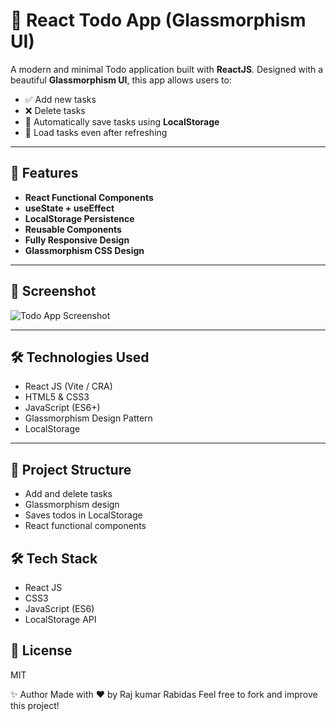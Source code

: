 # 📝 React Todo App (Glassmorphism UI)

A modern and minimal Todo application built with **ReactJS**. Designed with a beautiful **Glassmorphism UI**, this app allows users to:

- ✅ Add new tasks
- ❌ Delete tasks
- 💾 Automatically save tasks using **LocalStorage**
- 🔁 Load tasks even after refreshing

---

## 🔧 Features

- **React Functional Components**
- **useState + useEffect**
- **LocalStorage Persistence**
- **Reusable Components**
- **Fully Responsive Design**
- **Glassmorphism CSS Design**

---

## 📸 Screenshot

![Todo App Screenshot]( "../../public/todo.png") <!-- You can upload a screenshot in repo and link it -->

---

## 🛠️ Technologies Used

- React JS (Vite / CRA)
- HTML5 & CSS3
- JavaScript (ES6+)
- Glassmorphism Design Pattern
- LocalStorage

---

## 📁 Project Structure

- Add and delete tasks
- Glassmorphism design
- Saves todos in LocalStorage
- React functional components

## 🛠 Tech Stack

- React JS
- CSS3
- JavaScript (ES6)
- LocalStorage API

## 📄 License

MIT

✨ Author
Made with ❤️ by Raj kumar Rabidas
Feel free to fork and improve this project!
